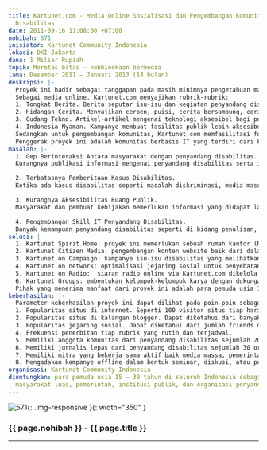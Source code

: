 ```yaml
---
title: Kartunet.com - Media Online Sosialisasi dan Pengembangan Komunitas Pemuda dengan
  Disabilitas
date: 2011-09-16 11:08:00 +07:00
nohibah: 571
inisiator: Kartunet Community Indonesia
lokasi: DKI Jakarta
dana: 1 Miliar Rupiah
topik: Meretas batas – kebhinekaan bermedia
lama: Desember 2011 – Januari 2013 (14 bulan)
deskripsi: |-
  Proyek ini hadir sebagai tanggapan pada masih minimnya pengetahuan masyarakat terhadap penyandang disabilitas (cacat) yang kemudian berdampak pada diskriminasi hak-hak mereka. Kartunet.com memiliki dua fungsi utama yakni sebagai media online yang mensosialisasikan isu-isu disabilitas kepada masyarakat, serta pengembangan minat dan bakat penyandang disabilitas.
  Sebagai media online, Kartunet.com menyajikan rubrik-rubrik:
  1. Tongkat Berita. Berita seputar isu-isu dan kegiatan penyandang disabilitas, artikel seputer kisah inspiratif para penyandang disabilitas, dan opini publik terkait isu disabilitas.
  2. Hidangan Cerita. Menyajikan cerpen, puisi, cerita bersambung, cerita lucu, dan jenis sastra lain sebagai hiburan dan alternatif penyuara isu disabilitas.
  3. Gudang Tekno. Artikel-artikel mengenai teknologi aksesibel bagi penyandang disabilitas, komparasi pemanfaatan teknologi bagi penyandang disabilitas di dalam dan luar Indonesia, serta ulasan mengenai teknologi masa depan untuk mendukung aktivitas penyandang disabilitas.
  4. Indonesia Nyaman. Kampanye membuat fasilitas publik lebih aksesibel bagi penyandang disabilitas.
  Sedangkan untuk pengembangan komunitas, Kartunet.com memfasilitasi forum-forum baik online atau offline sebagai media diskusi dan belajar dalam bidang penulisan, seni, teknologi, dan ekonomi mandiri.
  Penggerak proyek ini adalah komunitas berbasis IT yang terdiri dari kaum muda tunanetra. Oleh karena itu, realisasi hasil dari proyek ini akan lebih efisien karena pelaksana adalah para pemuda yang penuh semangat, inovatif serta sangat memahami isu yang diperjuangkan.
masalah: |-
  1. Gep Berinteraksi Antara masyarakat dengan penyandang disabilitas.
  Kurangnya publikasi informasi mengenai penyandang disabilitas serta isu-isu yang terkait mengakibatkan masyarakat canggung ketika berhadapan dengan penyandang disabilitas. Dengan informasi yang baik, masyarakat akan menerima dan memperlakukan penyandang disabilitas sebagai bagian dari keberagaman.

  2. Terbatasnya Pemberitaan Kasus Disabilitas.
  Ketika ada kasus disabilitas seperti masalah diskriminasi, media massa terkadang hanya memberitakannya selintas lalu. Diperlukan media yang menaruh perhatian pada isu disabilitas yang mewartakan secara mendalam, sehingga ikut menadvokasi isu tersebut.

  3. Kurangnya Aksesibilitas Ruang Publik.
  Masyarakat dan pembuat kebijakan memerlukan informasi yang didapat langsung dari penyandang disabilitas. Diperlukan media yang mampu menjembatani aspirasi mereka tentang aksesibilitas yang dibutuhkan.

  4. Pengembangan Skill IT Penyandang Disabilitas.
  Banyak kemampuan penyandang disabilitas seperti di bidang penulisan, seni, dan wirausaha yang belum tereksplorasi optimal. Kehadiran IT diyakini mampu meningkatkan kualitas SDM untuk dapat berperan aktif dalam masyarakat. Maka, diperlukan media pengembangan kemampuan tersebut baik online ataupun offline.
solusi: |-
  1. Kartunet Spirit Home: proyek ini memerlukan sebuah rumah kantor (Rukan) sebagai tempat menjalankan berbagai aktivitas seperti pengolahan berita, pemeliharaan sistem, tempat bagi publik yang ingin lebih mengenal disabilitas dan aksesibilitas, serta pengembangan komunitas.
  2. Kartunet Citizen Media: pengembangan konten website baik dari dalam organisasi maupun dari masyarakat umum. Dari manapun dan siapapun dapat ikut mengisi rubrik-rubrik dalam Kartunet.com berupa liputan kegiatan penyandang disabilitas, menyajikan cerita yang menghibur dan sebaginya.
  3. Kartunet on Campaign: kampanye isu-isu disabilitas yang melibatkan masyarakat seperti mengadakan lomba blogging, penyusunan buku inspiratif, seminar, kunjungan ke kampus/sekolah, dll.
  4. Kartunet on network: optimalisasi jejaring sosial untuk penyebaran tautan ke artikel-artikel di Kartunet.com dan pencerdasan public secara interaktif. contoh kuliah tweet di twitter dengan topik berbeda tiap hari.
  5. Kartunet on Radio:  siaran radio online via Kartunet.com dikelola langsung oleh penyandang disabilitas.
  6. Kartunet Groups: embentukan kelompok-kelompok karya dengan dukungan IT. Seperti kelompok menulis, musik, atau entrepreneurship.
  Pihak yang menerima manfaat dari proyek ini adalah para pemuda usia 15 – 30 tahun di seluruh Indonesia sebagai inti kampanye, masyarakat luas, pemerintah, institusi publik, dan organisasi penyandang disabilitas.
keberhasilan: |-
  Parameter keberhasilan proyek ini dapat dilihat pada poin-poin sebagai berikut:
  1. Popularitas situs di internet. Seperti 100 visitor situs tiap hari, target pagerank google minimal 5, ranking Alexa masuk 1.000.000 besar, dan peningkatan traffic yang dilihat dari google analitic.
  2. Popularitas situs di kalangan blogger. Dapat diketahui dari banyaknya jumlah blog/situs yang mengulas dan memberikan backlinks ke situs kartunet.com
  3. Popularitas jejaring sosial. Dapat diketahui dari jumlah friends dan fans Facebook minimal 3000 dan followers twitter sejumlah 1000 accounts.
  4. Frekuensi penerbitan tiap rubrik yang rutin dan terjadwal.
  5. Memiliki anggota komunitas dari penyandang disabilitas sejumlah 200 orang dengan kemampuan untuk mengakses IT dan skill lainnya.
  6. Memiliki jurnalis lepas dari penyandang disabilitas sejumlah 30 orang yang tersebar di 10 kota di Indonesia.
  7. Memiliki mitra yang bekerja sama aktif baik media massa, pemerintah, atau LSM.
  8. Mengadakan kampanye offline dalam bentuk seminar, diskusi, atau pelatihan.
organisasi: Kartunet Community Indonesia
diuntungkan: para pemuda usia 15 – 30 tahun di seluruh Indonesia sebagai inti kampanye,
  masyarakat luas, pemerintah, institusi publik, dan organisasi penyandang disabilitas
---
```


![571](/static/img/hibahcmb/571.png){: .img-responsive }{: width="350" }

### {{ page.nohibah }} - {{ page.title }}

---
